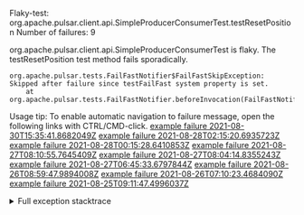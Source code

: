         
Flaky-test: org.apache.pulsar.client.api.SimpleProducerConsumerTest.testResetPosition
Number of failures: 9

org.apache.pulsar.client.api.SimpleProducerConsumerTest is flaky. The testResetPosition test method fails sporadically.

```
org.apache.pulsar.tests.FailFastNotifier$FailFastSkipException: Skipped after failure since testFailFast system property is set.
	at org.apache.pulsar.tests.FailFastNotifier.beforeInvocation(FailFastNotifier.java:88)

```

Usage tip: To enable automatic navigation to failure message, open the following links with CTRL/CMD-click.
[example failure 2021-08-30T15:35:41.8682049Z](https://github.com/apache/pulsar/runs/3463119398?check_suite_focus=true#step:9:3467)
[example failure 2021-08-28T02:15:20.6935723Z](https://github.com/apache/pulsar/runs/3448473880?check_suite_focus=true#step:9:2464)
[example failure 2021-08-28T00:15:28.6410853Z](https://github.com/apache/pulsar/runs/3447917315?check_suite_focus=true#step:9:1832)
[example failure 2021-08-27T08:10:55.7645409Z](https://github.com/apache/pulsar/runs/3440980370?check_suite_focus=true#step:9:2531)
[example failure 2021-08-27T08:04:14.8355243Z](https://github.com/apache/pulsar/runs/3440855241?check_suite_focus=true#step:9:2456)
[example failure 2021-08-27T06:45:33.6797844Z](https://github.com/apache/pulsar/runs/3440411158?check_suite_focus=true#step:9:2457)
[example failure 2021-08-26T08:59:47.9894008Z](https://github.com/apache/pulsar/runs/3430539961?check_suite_focus=true#step:9:3166)
[example failure 2021-08-26T07:10:23.4684090Z](https://github.com/apache/pulsar/runs/3429892136?check_suite_focus=true#step:9:2518)
[example failure 2021-08-25T09:11:47.4996037Z](https://github.com/apache/pulsar/runs/3420085427?check_suite_focus=true#step:10:2424)


<details>
<summary>Full exception stacktrace</summary>
<code><pre>
org.apache.pulsar.tests.FailFastNotifier$FailFastSkipException: Skipped after failure since testFailFast system property is set.
	at org.apache.pulsar.tests.FailFastNotifier.beforeInvocation(FailFastNotifier.java:88)

</pre></code>
</details>

